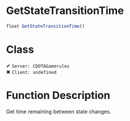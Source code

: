 # GetStateTransitionTime
```js
float GetStateTransitionTime()
```
# Class
✔ `Server: CDOTAGamerules`  
✖ `Client: undefined`  

# Function Description
Get time remaining between state changes.
